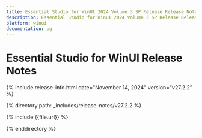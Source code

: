 ```yaml
---
title: Essential Studio for WinUI 2024 Volume 3 SP Release Release Notes  
description: Essential Studio for WinUI 2024 Volume 3 SP Release Release Notes  
platform: winui
documentation: ug
---
```


# Essential Studio for WinUI  Release Notes  

{% include release-info.html date="November 14, 2024"  version="v27.2.2" %} 

{% directory path: _includes/release-notes/v27.2.2 %}

{% include {{file.url}} %}

{% enddirectory %}